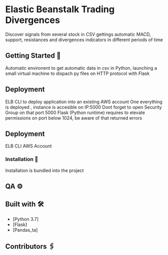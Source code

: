 # Elastic Beanstalk Trading Divergences 

Discover signals from several stock in CSV gettings automatic MACD, support, resistances  and divergences indicators in different periods of time 
## Getting Started  🚀

Automatic  environent to get automatic data in csv in Python, launching a small virtual machine to dispach py files on HTTP protocol with Flask


## Deployment

ELB CLI to deploy application into an existing AWS account
One everything is deployed ,  instance is accesible on IP:5000
Dont forget to open Security Group on that port 5000 
Flask (Python runtime) requires to elevate permissions on port below 1024, be aware of that returned errors



## Deployment

ELB CLI
AWS Account

### Installation 🔧

Installation is bundled into the project 


## QA ⚙️



##  Built  with  🛠️


* [Python 3.7]
* [Flask]
* [Pandas_ta]


## Contributors 🖇️

